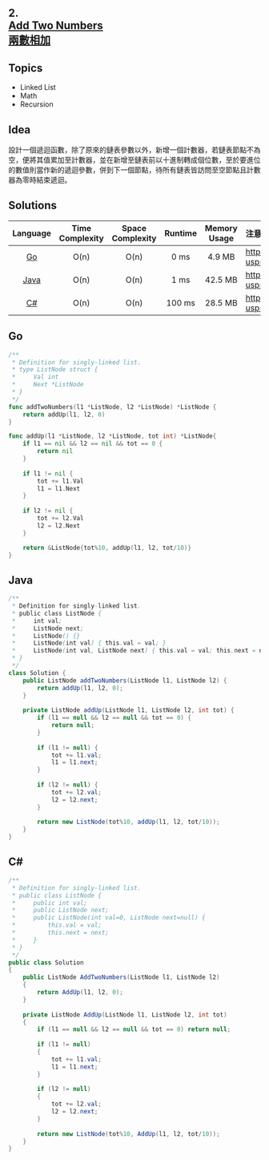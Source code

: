 ##  **2.<br/>[Add Two Numbers](https://leetcode.com/problems/add-two-numbers/)<br/>[兩數相加](https://leetcode-cn.com/problems/add-two-numbers/)**
  
## **Topics**
* Linked List
* Math
* Recursion

## **Idea**
設計一個遞迴函數，除了原來的鏈表參數以外，新增一個計數器，若鏈表節點不為空，便將其值累加至計數器，並在新增至鏈表前以十進制轉成個位數，至於要進位的數值則當作新的遞迴參數，併到下一個節點，待所有鏈表皆訪問至空節點且計數器為零時結束遞迴。

## **Solutions**
| Language | Time Complexity | Space Complexity | Runtime | Memory Usage | 注意：Runtime和Memory Usage的數值皆來自LeetCode提供的效能測試，僅供參考。 |
| :--: | :--: | :--: | :--: | :--: | :-- |
| [Go](https://github.com/cashviar/leetcode/blob/main/problems/algorithms/2_add-two-numbers.md#go) | O(n) | O(n) | 0 ms | 4.9 MB | https://drive.google.com/file/d/1RvAl3evA5NYSmVrGOdZSmNk0B2MEcUKA/view?usp=sharing |
| [Java](https://github.com/cashviar/leetcode/blob/main/problems/algorithms/2_add-two-numbers.md#java) | O(n) | O(n) | 1 ms | 42.5 MB | https://drive.google.com/file/d/1n5TUy0QHN4ut-gEkAbgWnxygDee4iA_m/view?usp=sharing |
| [C#](https://github.com/cashviar/leetcode/blob/main/problems/algorithms/2_add-two-numbers.md#c) | O(n) | O(n) | 100 ms | 28.5 MB | https://drive.google.com/file/d/1nRdFrUYRTFsKRBrY6MH5hBmBY9rLGSad/view?usp=sharing |

## **Go**
```Go
/**
 * Definition for singly-linked list.
 * type ListNode struct {
 *     Val int
 *     Next *ListNode
 * }
 */
func addTwoNumbers(l1 *ListNode, l2 *ListNode) *ListNode {
    return addUp(l1, l2, 0)
}

func addUp(l1 *ListNode, l2 *ListNode, tot int) *ListNode{
    if l1 == nil && l2 == nil && tot == 0 {
        return nil
    }
    
    if l1 != nil {
        tot += l1.Val
        l1 = l1.Next
    }
    
    if l2 != nil {
        tot += l2.Val
        l2 = l2.Next
    }

    return &ListNode{tot%10, addUp(l1, l2, tot/10)}
}
```

## Java
```Java
/**
 * Definition for singly-linked list.
 * public class ListNode {
 *     int val;
 *     ListNode next;
 *     ListNode() {}
 *     ListNode(int val) { this.val = val; }
 *     ListNode(int val, ListNode next) { this.val = val; this.next = next; }
 * }
 */
class Solution {
    public ListNode addTwoNumbers(ListNode l1, ListNode l2) {
        return addUp(l1, l2, 0);
    }
    
    private ListNode addUp(ListNode l1, ListNode l2, int tot) {
        if (l1 == null && l2 == null && tot == 0) {
            return null;
        }
        
        if (l1 != null) {
            tot += l1.val;
            l1 = l1.next;
        }
        
        if (l2 != null) {
            tot += l2.val;
            l2 = l2.next;
        }
        
        return new ListNode(tot%10, addUp(l1, l2, tot/10));
    }
}
```

## **C#**
```csharp
/**
 * Definition for singly-linked list.
 * public class ListNode {
 *     public int val;
 *     public ListNode next;
 *     public ListNode(int val=0, ListNode next=null) {
 *         this.val = val;
 *         this.next = next;
 *     }
 * }
 */
public class Solution 
{
    public ListNode AddTwoNumbers(ListNode l1, ListNode l2) 
    {
        return AddUp(l1, l2, 0);
    }
    
    private ListNode AddUp(ListNode l1, ListNode l2, int tot)
    {
        if (l1 == null && l2 == null && tot == 0) return null;
        
        if (l1 != null)
        {
            tot += l1.val;
            l1 = l1.next;
        }
        
        if (l2 != null)
        {
            tot += l2.val;
            l2 = l2.next;
        }
        
        return new ListNode(tot%10, AddUp(l1, l2, tot/10));
    }
}
```
